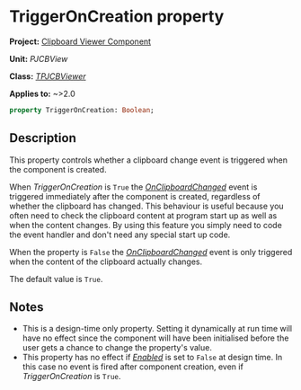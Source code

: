 # TriggerOnCreation property

**Project:** [Clipboard Viewer Component](../API.md)

**Unit:** _PJCBView_

**Class:** [_TPJCBViewer_](./TPJCBViewer.md)

**Applies to:** ~>2.0

```pascal
property TriggerOnCreation: Boolean;
```

## Description

This property controls whether a clipboard change event is triggered when the component is created.

When _TriggerOnCreation_ is `True` the [_OnClipboardChanged_](./TPJCBViewer-OnClipboardChanged.md) event is triggered immediately after the component is created, regardless of whether the clipboard has changed. This behaviour is useful because you often need to check the clipboard content at program start up as well as when the content changes. By using this feature you simply need to code the event handler and don't need any special start up code.

When the property is `False` the [_OnClipboardChanged_](./TPJCBViewer-OnClipboardChanged.md) event is only triggered when the content of the clipboard actually changes.

The default value is `True`.

## Notes

* This is a design-time only property. Setting it dynamically at run time will have no effect since the component will have been initialised before the user gets a chance to change the property's value.
* This property has no effect if [_Enabled_](./TPJCBViewer-Enabled.md) is set to `False` at design time. In this case no event is fired after component creation, even if _TriggerOnCreation_ is `True`.
